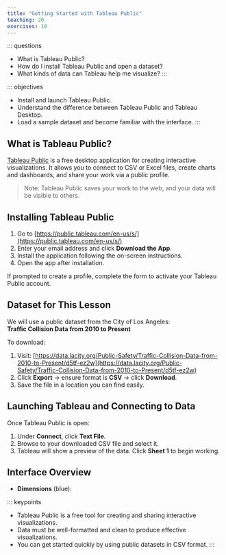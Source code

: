 ```yaml
---
title: "Getting Started with Tableau Public"
teaching: 20
exercises: 10
---
```


::: questions
- What is Tableau Public?
- How do I install Tableau Public and open a dataset?
- What kinds of data can Tableau help me visualize?
:::

::: objectives
- Install and launch Tableau Public.
- Understand the difference between Tableau Public and Tableau Desktop.
- Load a sample dataset and become familiar with the interface.
:::

## What is Tableau Public?

[Tableau Public](https://public.tableau.com/en-us/s/) is a free desktop application for creating interactive visualizations. It allows you to connect to CSV or Excel files, create charts and dashboards, and share your work via a public profile.

> Note: Tableau Public saves your work to the web, and your data will be visible to others.

## Installing Tableau Public

1. Go to [https://public.tableau.com/en-us/s/](https://public.tableau.com/en-us/s/)
2. Enter your email address and click **Download the App**.
3. Install the application following the on-screen instructions.
4. Open the app after installation.

If prompted to create a profile, complete the form to activate your Tableau Public account.

## Dataset for This Lesson

We will use a public dataset from the City of Los Angeles:  
**Traffic Collision Data from 2010 to Present**

To download:
1. Visit: [https://data.lacity.org/Public-Safety/Traffic-Collision-Data-from-2010-to-Present/d5tf-ez2w](https://data.lacity.org/Public-Safety/Traffic-Collision-Data-from-2010-to-Present/d5tf-ez2w)
2. Click **Export** → ensure format is **CSV** → click **Download**.
3. Save the file in a location you can find easily.

## Launching Tableau and Connecting to Data

Once Tableau Public is open:
1. Under **Connect**, click **Text File**.
2. Browse to your downloaded CSV file and select it.
3. Tableau will show a preview of the data. Click **Sheet 1** to begin working.

## Interface Overview

- **Dimensions** (blue):

::: keypoints
- Tableau Public is a free tool for creating and sharing interactive visualizations.
- Data must be well-formatted and clean to produce effective visualizations.
- You can get started quickly by using public datasets in CSV format.
:::

